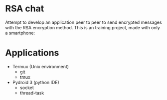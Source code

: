 # RSA chat
Attempt to develop an application peer to peer to send encrypted messages with the RSA encryption method.
This is an training project, made with only a smartphone:

# Applications
- Termux (Unix environment)
  - git
  - tmux
- Pydroid 3 (python IDE)
  - socket
  - thread-task
